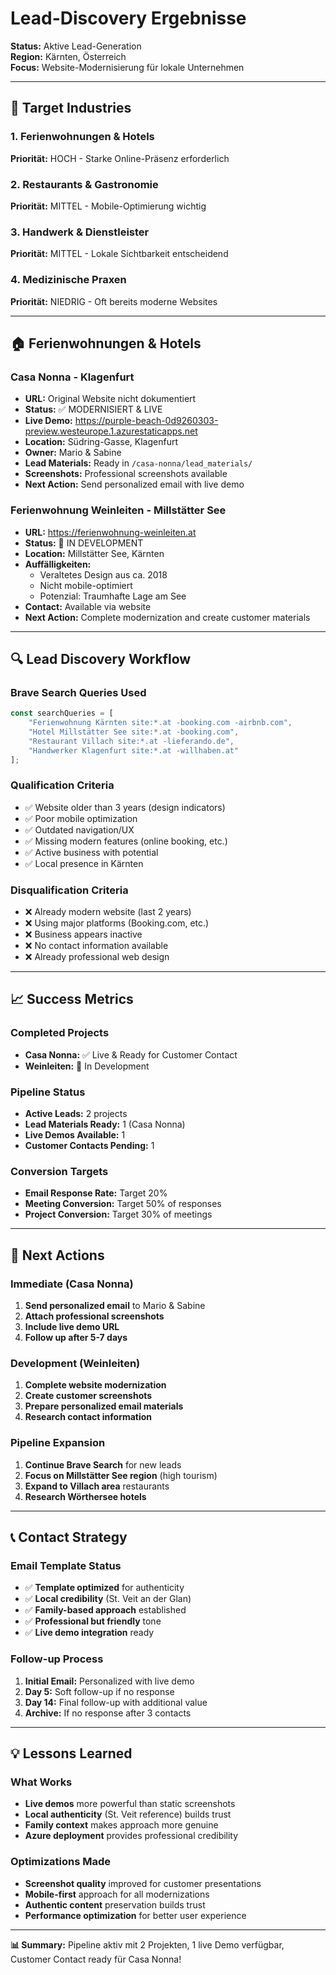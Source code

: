 # Lead-Discovery Ergebnisse

**Status:** Aktive Lead-Generation  
**Region:** Kärnten, Österreich  
**Focus:** Website-Modernisierung für lokale Unternehmen

---

## 🎯 Target Industries

### 1. Ferienwohnungen & Hotels
**Priorität:** HOCH - Starke Online-Präsenz erforderlich

### 2. Restaurants & Gastronomie  
**Priorität:** MITTEL - Mobile-Optimierung wichtig

### 3. Handwerk & Dienstleister
**Priorität:** MITTEL - Lokale Sichtbarkeit entscheidend

### 4. Medizinische Praxen
**Priorität:** NIEDRIG - Oft bereits moderne Websites

---

## 🏠 Ferienwohnungen & Hotels

### Casa Nonna - Klagenfurt
- **URL:** Original Website nicht dokumentiert
- **Status:** ✅ MODERNISIERT & LIVE
- **Live Demo:** https://purple-beach-0d9260303-preview.westeurope.1.azurestaticapps.net
- **Location:** Südring-Gasse, Klagenfurt
- **Owner:** Mario & Sabine
- **Lead Materials:** Ready in `/casa-nonna/lead_materials/`
- **Screenshots:** Professional screenshots available
- **Next Action:** Send personalized email with live demo

### Ferienwohnung Weinleiten - Millstätter See
- **URL:** https://ferienwohnung-weinleiten.at
- **Status:** 🚧 IN DEVELOPMENT
- **Location:** Millstätter See, Kärnten
- **Auffälligkeiten:**
  - Veraltetes Design aus ca. 2018
  - Nicht mobile-optimiert
  - Potenzial: Traumhafte Lage am See
- **Contact:** Available via website
- **Next Action:** Complete modernization and create customer materials

---

## 🔍 Lead Discovery Workflow

### Brave Search Queries Used
```javascript
const searchQueries = [
    "Ferienwohnung Kärnten site:*.at -booking.com -airbnb.com",
    "Hotel Millstätter See site:*.at -booking.com",
    "Restaurant Villach site:*.at -lieferando.de",
    "Handwerker Klagenfurt site:*.at -willhaben.at"
];
```

### Qualification Criteria
- ✅ Website older than 3 years (design indicators)
- ✅ Poor mobile optimization
- ✅ Outdated navigation/UX
- ✅ Missing modern features (online booking, etc.)
- ✅ Active business with potential
- ✅ Local presence in Kärnten

### Disqualification Criteria
- ❌ Already modern website (last 2 years)
- ❌ Using major platforms (Booking.com, etc.)
- ❌ Business appears inactive
- ❌ No contact information available
- ❌ Already professional web design

---

## 📈 Success Metrics

### Completed Projects
- **Casa Nonna:** ✅ Live & Ready for Customer Contact
- **Weinleiten:** 🚧 In Development

### Pipeline Status
- **Active Leads:** 2 projects
- **Lead Materials Ready:** 1 (Casa Nonna)
- **Live Demos Available:** 1
- **Customer Contacts Pending:** 1

### Conversion Targets
- **Email Response Rate:** Target 20%
- **Meeting Conversion:** Target 50% of responses
- **Project Conversion:** Target 30% of meetings

---

## 🚀 Next Actions

### Immediate (Casa Nonna)
1. **Send personalized email** to Mario & Sabine
2. **Attach professional screenshots**
3. **Include live demo URL**
4. **Follow up after 5-7 days**

### Development (Weinleiten)
1. **Complete website modernization**
2. **Create customer screenshots**
3. **Prepare personalized email materials**
4. **Research contact information**

### Pipeline Expansion
1. **Continue Brave Search** for new leads
2. **Focus on Millstätter See region** (high tourism)
3. **Expand to Villach area** restaurants
4. **Research Wörthersee hotels**

---

## 📞 Contact Strategy

### Email Template Status
- ✅ **Template optimized** for authenticity
- ✅ **Local credibility** (St. Veit an der Glan)
- ✅ **Family-based approach** established
- ✅ **Professional but friendly** tone
- ✅ **Live demo integration** ready

### Follow-up Process
1. **Initial Email:** Personalized with live demo
2. **Day 5:** Soft follow-up if no response
3. **Day 14:** Final follow-up with additional value
4. **Archive:** If no response after 3 contacts

---

## 💡 Lessons Learned

### What Works
- **Live demos** more powerful than static screenshots
- **Local authenticity** (St. Veit reference) builds trust
- **Family context** makes approach more genuine
- **Azure deployment** provides professional credibility

### Optimizations Made
- **Screenshot quality** improved for customer presentations
- **Mobile-first** approach for all modernizations
- **Authentic content** preservation builds trust
- **Performance optimization** for better user experience

---

**📊 Summary:** Pipeline aktiv mit 2 Projekten, 1 live Demo verfügbar, Customer Contact ready für Casa Nonna!
